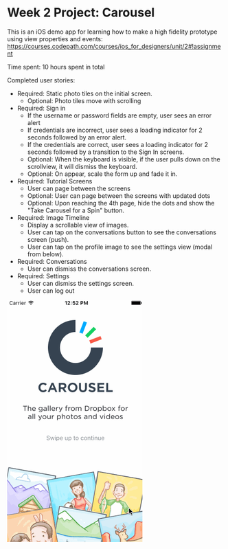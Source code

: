 # Week 2 Project: Carousel

This is an iOS demo app for learning how to make a high fidelity prototype using view properties and events: https://courses.codepath.com/courses/ios_for_designers/unit/2#!assignment

Time spent: 10 hours spent in total

Completed user stories:

- Required: Static photo tiles on the initial screen.
	- Optional: Photo tiles move with scrolling
- Required: Sign in
	- If the username or password fields are empty, user sees an error alert
	- If credentials are incorrect, user sees a loading indicator for 2 seconds followed by an error alert.
	- If the credentials are correct, user sees a loading indicator for 2 seconds followed by a transition to the Sign In screens.
	- Optional: When the keyboard is visible, if the user pulls down on the scrollview, it will dismiss the keyboard.
	- Optional: On appear, scale the form up and fade it in.
- Required: Tutorial Screens
	- User can page between the screens
	- Optional: User can page between the screens with updated dots
	- Optional: Upon reaching the 4th page, hide the dots and show the "Take Carousel for a Spin" button.
- Required: Image Timeline
	- Display a scrollable view of images.
	- User can tap on the conversations button to see the conversations screen (push).
	- User can tap on the profile image to see the settings view (modal from below).
- Required: Conversations
	- User can dismiss the conversations screen.
- Required: Settings
	- User can dismiss the settings screen.
	- User can log out

![Preview](/carouselpreview2.gif)
